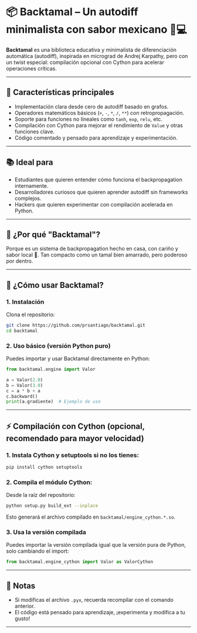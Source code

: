 # 📦 Backtamal – Un autodiff minimalista con sabor mexicano 🌽💻

**Backtamal** es una biblioteca educativa y minimalista de diferenciación automática (autodiff), inspirada en micrograd de Andrej Karpathy, pero con un twist especial: compilación opcional con Cython para acelerar operaciones críticas.

---

## 🔧 Características principales

- Implementación clara desde cero de autodiff basado en grafos.
- Operadores matemáticos básicos (`+`, `-`, `*`, `/`, `**`) con retropropagación.
- Soporte para funciones no lineales como `tanh`, `exp`, `relu`, etc.
- Compilación con Cython para mejorar el rendimiento de `Value` y otras funciones clave.
- Código comentado y pensado para aprendizaje y experimentación.

---

## 📚 Ideal para

- Estudiantes que quieren entender cómo funciona el backpropagation internamente.
- Desarrolladores curiosos que quieren aprender autodiff sin frameworks complejos.
- Hackers que quieren experimentar con compilación acelerada en Python.

---

## 🧠 ¿Por qué "Backtamal"?

Porque es un sistema de backpropagation hecho en casa, con cariño y sabor local 🌽. Tan compacto como un tamal bien amarrado, pero poderoso por dentro.

---

## 🚀 ¿Cómo usar Backtamal?

### 1. Instalación

Clona el repositorio:

```bash
git clone https://github.com/prsantiago/backtamal.git
cd backtamal
```

### 2. Uso básico (versión Python puro)

Puedes importar y usar Backtamal directamente en Python:

```python
from backtamal.engine import Valor

a = Valor(2.0)
b = Valor(3.0)
c = a * b + a
c.backward()
print(a.gradiente)  # Ejemplo de uso
```

---

## ⚡ Compilación con Cython (opcional, recomendado para mayor velocidad)

### 1. Instala Cython y setuptools si no los tienes:

```bash
pip install cython setuptools
```

### 2. Compila el módulo Cython:

Desde la raíz del repositorio:

```bash
python setup.py build_ext --inplace
```

Esto generará el archivo compilado en `backtamal/engine_cython.*.so`.

### 3. Usa la versión compilada

Puedes importar la versión compilada igual que la versión pura de Python, solo cambiando el import:

```python
from backtamal.engine_cython import Valor as ValorCython
```

---

## 📝 Notas

- Si modificas el archivo `.pyx`, recuerda recompilar con el comando anterior.
- El código está pensado para aprendizaje, ¡experimenta y modifica a tu gusto!

---
